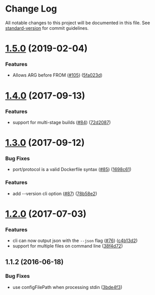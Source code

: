 # Change Log

All notable changes to this project will be documented in this file. See [standard-version](https://github.com/conventional-changelog/standard-version) for commit guidelines.

<a name="1.5.0"></a>
# [1.5.0](https://github.com/replicatedhq/dockerfilelint/compare/v1.4.0...v1.5.0) (2019-02-04)


### Features

* Allows ARG before FROM ([#105](https://github.com/replicatedhq/dockerfilelint/issues/105)) ([5fa023d](https://github.com/replicatedhq/dockerfilelint/commit/5fa023d))



<a name="1.4.0"></a>
# [1.4.0](https://github.com/replicatedhq/dockerfilelint/compare/v1.3.0...v1.4.0) (2017-09-13)


### Features

* support for multi-stage builds ([#84](https://github.com/replicatedhq/dockerfilelint/issues/84)) ([72d2087](https://github.com/replicatedhq/dockerfilelint/commit/72d2087))



<a name="1.3.0"></a>
# [1.3.0](https://github.com/replicatedhq/dockerfilelint/compare/v1.2.0...v1.3.0) (2017-09-12)


### Bug Fixes

* port/protocol is a valid Dockerfile syntax ([#85](https://github.com/replicatedhq/dockerfilelint/issues/85)) ([1698c61](https://github.com/replicatedhq/dockerfilelint/commit/1698c61))


### Features

* add --version cli option ([#87](https://github.com/replicatedhq/dockerfilelint/issues/87)) ([78b58e2](https://github.com/replicatedhq/dockerfilelint/commit/78b58e2))



<a name="1.2.0"></a>
# [1.2.0](https://github.com/replicatedhq/dockerfilelint/compare/v1.1.2...v1.2.0) (2017-07-03)


### Features

* cli can now output json with the `--json` flag ([#76](https://github.com/replicatedhq/dockerfilelint/issues/76)) ([c4b13d2](https://github.com/replicatedhq/dockerfilelint/commit/c4b13d2))
* support for multiple files on command line ([38f4d72](https://github.com/replicatedhq/dockerfilelint/commit/38f4d72))



<a name="1.1.2"></a>
## 1.1.2 (2016-06-18)


### Bug Fixes

* use configFilePath when processing stdin ([3bde4f3](https://github.com/replicatedhq/dockerfilelint/commit/3bde4f3))
